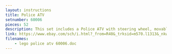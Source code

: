 ```yaml
---
layout: instructions 
title: Police ATV
setnumber: 60006 
pieces: 52
description: This set includes a Police ATV with steering wheel, movable lights, and handcuffs. It also includes a wheelbarrow and some diamonds. The set inclues two MiniFigures, a Police officer with a baseball cap, and a robber with a crowbar.   
link: https://www.ebay.com/sch/i.html?_from=R40&_trksid=m570.l1313&_nkw=lego+police+atv+60006&_sacat=0&LH_TitleDesc=0&_osacat=0&_odkw=ARC-170+Starfighter+
filenames: 
    - lego police atv 60006.doc 
---
```

